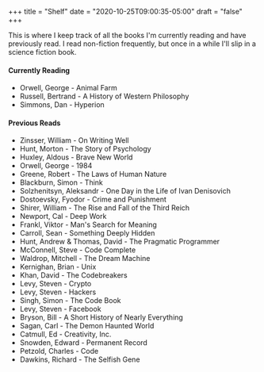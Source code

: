 +++
title = "Shelf"
date = "2020-10-25T09:00:35-05:00"
draft = "false"
+++

This is where I keep track of all the books I'm currently reading and have previously read. I read non-fiction frequently, but once in a while I'll slip in a science fiction book. 

#### Currently Reading
* Orwell, George - Animal Farm
* Russell, Bertrand - A History of Western Philosophy
* Simmons, Dan - Hyperion

#### Previous Reads
* Zinsser, William - On Writing Well
* Hunt, Morton - The Story of Psychology
* Huxley, Aldous - Brave New World
* Orwell, George - 1984
* Greene, Robert - The Laws of Human Nature
* Blackburn, Simon - Think
* Solzhenitsyn, Aleksandr - One Day in the Life of Ivan Denisovich
* Dostoevsky, Fyodor - Crime and Punishment
* Shirer, William - The Rise and Fall of the Third Reich
* Newport, Cal - Deep Work
* Frankl, Viktor - Man's Search for Meaning
* Carroll, Sean - Something Deeply Hidden
* Hunt, Andrew & Thomas, David - The Pragmatic Programmer
* McConnell, Steve - Code Complete
* Waldrop, Mitchell - The Dream Machine
* Kernighan, Brian - Unix
* Khan, David - The Codebreakers
* Levy, Steven - Crypto
* Levy, Steven - Hackers
* Singh, Simon - The Code Book
* Levy, Steven - Facebook
* Bryson, Bill - A Short History of Nearly Everything
* Sagan, Carl - The Demon Haunted World
* Catmull, Ed - Creativity, Inc.
* Snowden, Edward - Permanent Record
* Petzold, Charles - Code
* Dawkins, Richard - The Selfish Gene